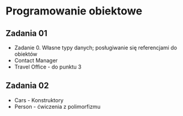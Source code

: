 # Programowanie obiektowe
<h2>Zadania 01</h2>
<ul>
<li>Zadanie 0. Własne typy danych; posługiwanie się referencjami do obiektów</li>
  <li>Contact Manager</li>
  <li>Travel Office - do punktu 3</li>
</ul>
<h2>Zadania 02</h2>
<ul>
  <li>Cars - Konstruktory</li>
  <li>Person - ćwiczenia z polimorfizmu</li>
</ul>

